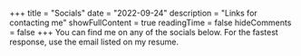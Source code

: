+++
title = "Socials"
date = "2022-09-24"
description = "Links for contacting me"
showFullContent = true
readingTime = false
hideComments = false
+++
You can find me on any of the socials below. For the fastest response, use the email listed on my resume.